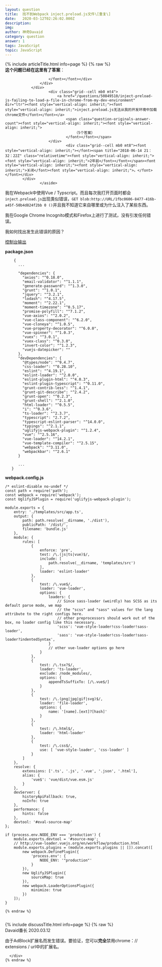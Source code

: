 ```yaml
---
layout: question
title:  找不到Webpack inject.preload.js文件\[重复\]
date:   2020-03-12T02:26:02.000Z
description:                                                                          ...
img: 
author: 神奇Davaid
category: question
answer: 1
tags: JavaScript
topic: JavaScript
---
```

<div class="article-root">
  <div class="article">
    {% include articleTitle.html info=page %}
    {% raw %}
    <div class="article-content"><aside class="s-notice s-notice__info js-post-notice mb16" aria-hidden="false" role="status">
            <div class="grid fd-column fw-nowrap"> 
                <div class="grid fw-nowrap">
                    <div class="grid--cell fl1 lh-lg">
                        <div class="grid--cell fl1 lh-lg">
                            <b><font style="vertical-align: inherit;"><font style="vertical-align: inherit;">这个问题已经在这里有了答案</font></font></b><font style="vertical-align: inherit;"><font style="vertical-align: inherit;">：
                            
                        </font></font></div>
                    </div>
                </div>
                        <div class="grid--cell mb0 mt4">
                            <a href="/questions/50849510/inject-preload-js-failing-to-load-a-file-in-chrome-from-my-dev-environment" dir="ltr"><font style="vertical-align: inherit;"><font style="vertical-align: inherit;">inject.preload.js无法从我的开发环境中加载chrome文件</font></font></a>
                                <span class="question-originals-answer-count"><font style="vertical-align: inherit;"><font style="vertical-align: inherit;">
                                    （5个答案）
                                </font></font></span>
                        </div>
                                <div class="grid--cell mb0 mt8"><font style="vertical-align: inherit;"></font><span title="2018-06-14 21：32：22Z" class="relativetime"><font style="vertical-align: inherit;"><font style="vertical-align: inherit;">2年前</font></font></span><font style="vertical-align: inherit;"><font style="vertical-align: inherit;">关闭</font><font style="vertical-align: inherit;">。</font></font></div>
            </div>
                    </aside>
<p><font style="vertical-align: inherit;"><font style="vertical-align: inherit;">我在Webpack中使用Vue / Typscript。</font><font style="vertical-align: inherit;">而且每次我打开页面时都会</font></font><code>inject.preload.js</code><font style="vertical-align: inherit;"><font style="vertical-align: inherit;">出现类似错误，</font></font><code>GET blob:http://URL/1fbc0606-8477-416b-a45f-50b4d824f2bb 0 ()</code><font style="vertical-align: inherit;"><font style="vertical-align: inherit;">并且我不知道它来自哪里或为什么注入了某些东西。</font></font></p>

<p><font style="vertical-align: inherit;"><font style="vertical-align: inherit;">我在Google Chrome Incognito模式和Firefox上进行了测试，没有引发任何错误。</font></font></p>

<p><font style="vertical-align: inherit;"><font style="vertical-align: inherit;">我如何找出发生此错误的原因？</font></font></p>

<p><a href="https://i.stack.imgur.com/WdOWY.png" rel="nofollow noreferrer"><font style="vertical-align: inherit;"><font style="vertical-align: inherit;">控制台输出</font></font></a></p>

<p><strong><font style="vertical-align: inherit;"><font style="vertical-align: inherit;">package.json</font></font></strong></p>

<pre><code>    {<font></font>
      ...<font></font>
<font></font>
      "dependencies": {<font></font>
        "axios": "^0.18.0",<font></font>
        "email-validator": "^1.1.1",<font></font>
        "generate-password": "^1.3.0",<font></font>
        "grunt": "^1.0.1",<font></font>
        "jquery": "^3.2.1",<font></font>
        "lodash": "^4.17.5",<font></font>
        "moment": "^2.22.1",<font></font>
        "moment-timezone": "^0.5.17",<font></font>
        "promise-polyfill": "^7.1.2",<font></font>
        "vue-axios": "^2.0.2",<font></font>
        "vue-class-component": "^6.2.0",<font></font>
        "vue-cloneya": "^1.0.5",<font></font>
        "vue-property-decorator": "^6.0.0",<font></font>
        "vue-spinner": "^1.0.3",<font></font>
        "vuex": "^3.0.1",<font></font>
        "vuex-class": "^0.3.0",<font></font>
        "invert-color": "^1.2.3",<font></font>
        "vuejs-datepicker": ""<font></font>
      },<font></font>
      "devDependencies": {<font></font>
        "@types/node": "^9.4.7",<font></font>
        "css-loader": "^0.28.10",<font></font>
        "eslint": "^4.19.1",<font></font>
        "eslint-loader": "^2.0.0",<font></font>
        "eslint-plugin-html": "^4.0.3",<font></font>
        "eslint-plugin-typescript": "^0.11.0",<font></font>
        "grunt-contrib-less": "^1.4.1",<font></font>
        "grunt-git-describe": "^2.4.2",<font></font>
        "grunt-open": "^0.2.3",<font></font>
        "grunt-shell": "^2.1.0",<font></font>
        "html-loader": "^0.5.5",<font></font>
        "i": "^0.3.6",<font></font>
        "ts-loader": "^2.3.7",<font></font>
        "typescript": "2.7.2",<font></font>
        "typescript-eslint-parser": "^14.0.0",<font></font>
        "typings": "^2.1.1",<font></font>
        "uglifyjs-webpack-plugin": "^1.2.4",<font></font>
        "vue": "^2.5.16",<font></font>
        "vue-loader": "^14.2.1",<font></font>
        "vue-template-compiler": "^2.5.15",<font></font>
        "webpack": "^3.11.0",<font></font>
        "webpackbar": "^2.6.1"<font></font>
      }<font></font>
<font></font>
      ...<font></font>
   }<font></font>
</code></pre>

<p><strong><font style="vertical-align: inherit;"><font style="vertical-align: inherit;">webpack.config.js</font></font></strong></p>

<pre><code>/* eslint-disable no-undef */<font></font>
const path = require('path');<font></font>
const webpack = require('webpack');<font></font>
const UglifyJSPlugin = require('uglifyjs-webpack-plugin');<font></font>
<font></font>
module.exports = {<font></font>
    entry: './templates/src/app.ts',<font></font>
    output: {<font></font>
        path: path.resolve(__dirname, './dist'),<font></font>
        publicPath: '/dist/',<font></font>
        filename: 'bundle.js'<font></font>
    },<font></font>
    module: {<font></font>
        rules: [<font></font>
            {<font></font>
                enforce: 'pre',<font></font>
                test: /\.(js|ts|vue)$/,<font></font>
                include: [<font></font>
                    path.resolve(__dirname, 'templates/src')<font></font>
                ],<font></font>
                loader: 'eslint-loader'<font></font>
            },<font></font>
            {<font></font>
                test: /\.vue$/,<font></font>
                loader: 'vue-loader',<font></font>
                options: {<font></font>
                    loaders: {<font></font>
                        // Since sass-loader (weirdly) has SCSS as its default parse mode, we map<font></font>
                        // the "scss" and "sass" values for the lang attribute to the right configs here.<font></font>
                        // other preprocessors should work out of the box, no loader config like this necessary.<font></font>
                        'scss': 'vue-style-loader!css-loader!sass-loader',<font></font>
                        'sass': 'vue-style-loader!css-loader!sass-loader?indentedSyntax',<font></font>
                    }<font></font>
                    // other vue-loader options go here<font></font>
                }<font></font>
            },<font></font>
            {<font></font>
                test: /\.tsx?$/,<font></font>
                loader: 'ts-loader',<font></font>
                exclude: /node_modules/,<font></font>
                options: {<font></font>
                    appendTsSuffixTo: [/\.vue$/]<font></font>
                }<font></font>
            },<font></font>
            {<font></font>
                test: /\.(png|jpg|gif|svg)$/,<font></font>
                loader: 'file-loader',<font></font>
                options: {<font></font>
                    name: '[name].[ext]?[hash]'<font></font>
                }<font></font>
            },<font></font>
            {<font></font>
                test: /\.html$/,<font></font>
                loader: 'html-loader'<font></font>
            },<font></font>
            {<font></font>
                test: /\.css$/,<font></font>
                use: [ 'vue-style-loader', 'css-loader' ]<font></font>
            }<font></font>
        ]<font></font>
    },<font></font>
    resolve: {<font></font>
        extensions: ['.ts', '.js', '.vue', '.json', '.html'],<font></font>
        alias: {<font></font>
            'vue$': 'vue/dist/vue.esm.js'<font></font>
        }<font></font>
    },<font></font>
    devServer: {<font></font>
        historyApiFallback: true,<font></font>
        noInfo: true<font></font>
    },<font></font>
    performance: {<font></font>
        hints: false<font></font>
    },<font></font>
    devtool: '#eval-source-map'<font></font>
};<font></font>
<font></font>
if (process.env.NODE_ENV === 'production') {<font></font>
    module.exports.devtool = '#source-map';<font></font>
    // http://vue-loader.vuejs.org/en/workflow/production.html<font></font>
    module.exports.plugins = (module.exports.plugins || []).concat([<font></font>
        new webpack.DefinePlugin({<font></font>
            'process.env': {<font></font>
                NODE_ENV: '"production"'<font></font>
            }<font></font>
        }),<font></font>
        new UglifyJSPlugin({<font></font>
            sourceMap: true<font></font>
        }),<font></font>
        new webpack.LoaderOptionsPlugin({<font></font>
            minimize: true<font></font>
        })<font></font>
    ]);<font></font>
}<font></font>
</code></pre></div>
    {% endraw %}
  </div>
  <p style="height: 0;width:0;overflow: hidden;"> 第883篇《找不到Webpack inject.preload.js文件[重复]》来自Winter(https://github.com/aiyld/aiyld.github.io)的站点</p>
  <div class="discuss-wrapper">
    {% include discussTitle.html info=page %}
    {% raw %}
    <div class="discuss-item">
        <div class="discuss-parent">
          <div class="discuss-meta">
            <span class="discuss-user">Davaid番长</span>
            <span class="discuss-time">2020.03.12</span>
          </div>
          <div class="discuss-comment"><p><font style="vertical-align: inherit;"><font style="vertical-align: inherit;">由于AdBlock扩展名而发生错误。</font><font style="vertical-align: inherit;">要验证，您可以</font></font><strong><font style="vertical-align: inherit;"><font style="vertical-align: inherit;">完全</font></font></strong><font style="vertical-align: inherit;"><font style="vertical-align: inherit;">禁用chrome：// extensions / url中的扩展名。</font></font></p></div>
        </div>
        
      </div>
    {% endraw %}
  </div>
<div>
